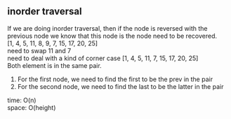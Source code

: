 ## inorder traversal
If we are doing inorder traversal, then if the node is reversed with the previous node we know that this node is the node need to be recovered.<br>
[1, 4, 5, 11, 8, 9, 7, 15, 17, 20, 25]<br>
need to swap 11 and 7<br>
need to deal with a kind of corner case [1, 4, 5, 11, 7, 15, 17, 20, 25]<br>
Both element is in the same pair.<br>

1. For the first node, we need to find the first to be the prev in the pair
2. For the second node, we need to find the last to be the latter in the pair

time: O(n)<br>
space: O(height)
